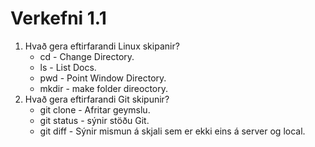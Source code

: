 # Verkefni 1.1

1. Hvað gera eftirfarandi Linux skipanir?
    * cd - Change Directory.
    * ls - List Docs.
    * pwd - Point Window Directory.
    * mkdir - make  folder direoctory.
2. Hvað gera eftirfarandi Git skipunir?
    * git clone - Afritar geymslu.
    * git status - sýnir stöðu Git.
    * git diff - Sýnir mismun á skjali sem er ekki eins á server og local.